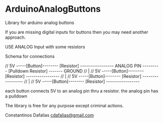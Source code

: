 ArduinoAnalogButtons
====================

Library for arduino analog buttons

If you are missing digital inputs for buttons then you may need another approach.

USE ANALOG Input with some resistors

Schema for connections

//    5V -----[Button]-------- [Resistor] ----------------- ANALOG PIN   --------- [Pulldown Resistor] ------- GROUND
//                                                        | 
//    5V -----[Button]-------- [Resistor] ----------------- 
//                                                        | 
//    5V -----[Button]-------- [Resistor] ----------------- 
//                                                        | 
//    5V -----[Button]-------- [Resistor] ----------------- 

each button connects 5V to an analog pin thru a resistor.
the analog pin has a pulldown

The library is free for any purpose except criminal actions.

Constantinos Dafalias
cdafalias@gmail.com